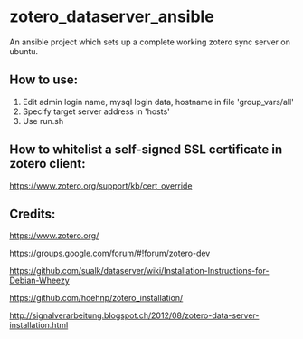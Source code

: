zotero_dataserver_ansible
=========================

An ansible project which sets up a complete working zotero sync server on ubuntu.

## How to use:

1. Edit admin login name, mysql login data, hostname in file 'group_vars/all'
2. Specify target server address in 'hosts'
3. Use run.sh

## How to whitelist a self-signed SSL certificate in zotero client:

https://www.zotero.org/support/kb/cert_override


## Credits:

https://www.zotero.org/

https://groups.google.com/forum/#!forum/zotero-dev

https://github.com/sualk/dataserver/wiki/Installation-Instructions-for-Debian-Wheezy

https://github.com/hoehnp/zotero_installation/

http://signalverarbeitung.blogspot.ch/2012/08/zotero-data-server-installation.html





